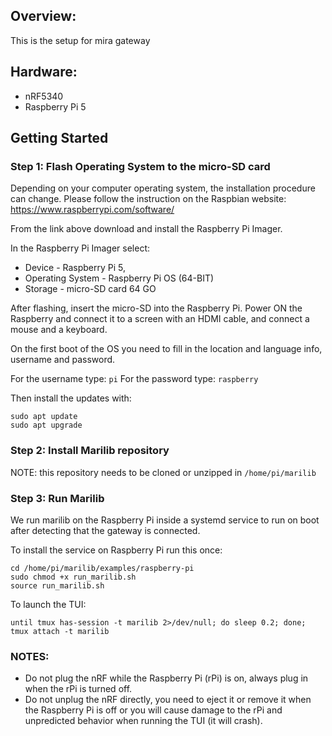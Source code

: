 ## Overview:
This is the setup for mira gateway
## Hardware:
- nRF5340
- Raspberry Pi 5 

## Getting Started
### Step 1: Flash Operating System to the micro-SD card

Depending on your computer operating system, the installation procedure can change. 
Please follow the instruction on the Raspbian website: https://www.raspberrypi.com/software/

From the link above download and install the Raspberry Pi Imager.

In the Raspberry Pi Imager select:
- Device           - Raspberry Pi 5,  
- Operating System - Raspberry Pi OS (64-BIT)
- Storage          - micro-SD card 64 GO 

After flashing, insert the micro-SD into the Raspberry Pi. 
Power ON the Raspberry and connect it to a screen with an HDMI cable, and connect a mouse and a keyboard.

On the first boot of the OS you need to fill in the location and language info, username and password.

For the username type: `pi`
For the password type: `raspberry`

Then install the updates with:
```
sudo apt update
sudo apt upgrade
```

### Step 2: Install Marilib repository

NOTE: this repository needs to be cloned or unzipped in `/home/pi/marilib`

### Step 3: Run Marilib 

We run marilib on the Raspberry Pi inside a systemd service
to run on boot after detecting that the gateway is connected.

To install the service on Raspberry Pi run this once:
```
cd /home/pi/marilib/examples/raspberry-pi
sudo chmod +x run_marilib.sh
source run_marilib.sh
```

To launch the TUI:
```
until tmux has-session -t marilib 2>/dev/null; do sleep 0.2; done; tmux attach -t marilib
```

### NOTES:
- Do not plug the nRF while the Raspberry Pi (rPi) is on, always plug in
when the rPi is turned off.
- Do not unplug the nRF directly, you need to eject it or remove it when the 
Raspberry Pi is off or you will cause damage to the rPi and unpredicted 
behavior when running the TUI (it will crash).

